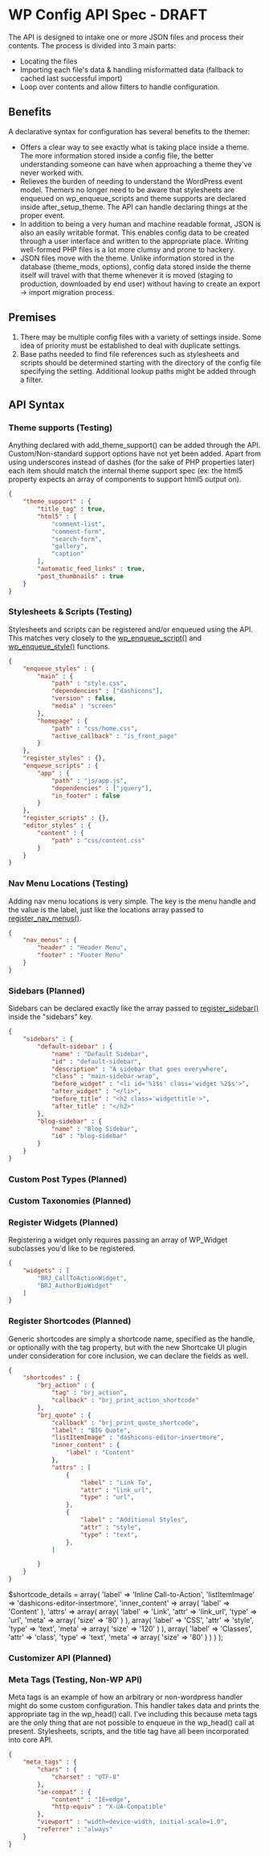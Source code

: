 # WP Config API Spec - DRAFT

The API is designed to intake one or more JSON files and process their contents. The process is divided into 3 main parts:
* Locating the files
* Importing each file's data & handling misformatted data (fallback to cached last successful import)
* Loop over contents and allow filters to handle configuration.

## Benefits
A declarative syntax for configuration has several benefits to the themer:
* Offers a clear way to see exactly what is taking place inside a theme. The more information stored inside a config file, the better understanding someone can have when approaching a theme they've never worked with.
* Relieves the burden of needing to understand the WordPress event model. Themers no longer need to be aware that stylesheets are enqueued on wp_enqueue_scripts and theme supports are declared inside after_setup_theme. The API can handle declaring things at the proper event.
* In addition to being a very human and machine readable format, JSON is also an easily writable format. This enables config data to be created through a user interface and written to the appropriate place. Writing well-formed PHP files is a lot more clumsy and prone to hackery.
* JSON files move with the theme. Unlike information stored in the database (theme_mods, options), config data stored inside the theme itself will travel with that theme whenever it is moved (staging to production, downloaded by end user) without having to create an export -> import migration process.


## Premises
1. There may be multiple config files with a variety of settings inside. Some idea of priority must be established to deal with duplicate settings.
2. Base paths needed to find file references such as stylesheets and scripts should be determined starting with the directory of the config file specifying the setting. Additional lookup paths might be added through a filter.


## API Syntax

### Theme supports (Testing)
Anything declared with add_theme_support() can be added through the API. Custom/Non-standard support options have not yet been added. Apart from using underscores instead of dashes (for the sake of PHP properties later) each item should match the internal theme support spec (ex: the html5 property expects an array of components to support html5 output on).

```json
{
    "theme_support" : {
        "title_tag" : true,
        "html5" : [
			"comment-list",
			"comment-form",
			"search-form",
			"gallery",
			"caption"
		],
        "automatic_feed_links" : true,
        "post_thumbnails" : true
    }
}
```

### Stylesheets & Scripts (Testing)
Stylesheets and scripts can be registered and/or enqueued using the API. This matches very closely to the [wp_enqueue_script()](https://codex.wordpress.org/Function_Reference/wp_enqueue_script) and [wp_enqueue_style()](https://codex.wordpress.org/Function_Reference/wp_enqueue_style) functions.

```json
{
    "enqueue_styles" : {
        "main" : {
            "path" : "style.css",
            "dependencies" : ["dashicons"],
            "version" : false,
            "media" : "screen"
        },
        "homepage" : {
            "path" : "css/home.css",
            "active_callback" : "is_front_page"
        }
    },
    "register_styles" : {},
    "enqueue_scripts" : {
        "app" : {
            "path" : "js/app.js",
            "dependencies" : ["jquery"],
            "in_footer" : false
        }
    },
    "register_scripts" : {},
    "editor_styles" : {
        "content" : {
            "path" : "css/content.css"
        }
    }
}
```

### Nav Menu Locations (Testing)
Adding nav menu locations is very simple. The key is the menu handle and the value is the label, just like the locations array passed to [register_nav_menus()](https://codex.wordpress.org/Function_Reference/register_nav_menus).

```json
{
    "nav_menus" : {
        "header" : "Header Menu",
        "footer" : "Footer Menu"
    }
}
```

### Sidebars (Planned)
Sidebars can be declared exactly like the array passed to [register_sidebar()](https://codex.wordpress.org/Function_Reference/register_sidebar) inside the "sidebars" key.
```json
{
    "sidebars" : {
        "default-sidebar" : {
            "name" : "Default Sidebar",
            "id" : "default-sidebar",
            "description" : "A sidebar that goes everywhere",
            "class" : "main-sidebar-wrap",
            "before_widget" : "<li id='%1$s' class='widget %2$s'>",
            "after_widget" : "</li>",
            "before_title" : "<h2 class='widgettitle'>",
            "after_title" : "</h2>"
        },
        "blog-sidebar" : {
            "name" : "Blog Sidebar",
            "id" : "blog-sidebar"
        }
    }
}
```

### Custom Post Types (Planned)
### Custom Taxonomies (Planned)

### Register Widgets (Planned)
Registering a widget only requires passing an array of WP_Widget subclasses you'd like to be registered.
```json
{
    "widgets" : [
        "BRJ_CallToActionWidget",
        "BRJ_AuthorBioWidget"
    ]
}
```
### Register Shortcodes (Planned)
Generic shortcodes are simply a shortcode name, specified as the handle, or optionally with the tag property, but with the new Shortcake UI plugin under consideration for core inclusion, we can declare the fields as well.

```json
{
    "shortcodes" : {
        "brj_action" : {
            "tag" : "brj_action",
            "callback" : "brj_print_action_shortcode"
        },
        "brj_quote" : {
            "callback" : "brj_print_quote_shortcode",
            "label" : "BIG Quote",
            "listItemImage" : "dashicons-editor-insertmore",
            "inner_content" : {
                "label" : "Content"
            },
            "attrs" : [
                {
                    "label" : "Link To",
                    "attr" : "link_url",
                    "type" : "url",
                },
                {
                    "label" : "Additional Styles",
                    "attr" : "style",
                    "type" : "text",
                },
            ]

        }
    }
}
```

$shortcode_details = array(
    'label' => 'Inline Call-to-Action',
    'listItemImage' => 'dashicons-editor-insertmore',
    'inner_content' => array(
        'label' => 'Content'
    ),
    'attrs' => array(
        array(
            'label' => 'Link',
            'attr'  => 'link_url',
            'type'  => 'url',
            'meta' => array(
                'size' => '80'
            )
        ),
        array(
            'label' => 'CSS',
            'attr'  => 'style',
            'type'  => 'text',
            'meta' => array(
                'size' => '120'
            )
        ),
        array(
            'label' => 'Classes',
            'attr'  => 'class',
            'type'  => 'text',
            'meta' => array(
                'size' => '80'
            )
        )
    )
);

### Customizer API (Planned)

### Meta Tags (Testing, Non-WP API)
Meta tags is an example of how an arbitrary or non-wordpress handler might do some custom configuration. This handler takes data and prints the appropriate <meta> tag in the wp_head() call. I've including this because meta tags are the only thing that are not possible to enqueue in the wp_head() call at present. Stylesheets, scripts, and the title tag have all been incorporated into core API.

```json
{
    "meta_tags" : {
		"chars" : {
			"charset" : "UTF-8"
		},
		"ie-compat" : {
			"content" : "IE=edge",
			"http-equiv" : "X-UA-Compatible"
		},
		"viewport" : "width=device-width, initial-scale=1.0",
		"referrer" : "always"
	}
}
```
